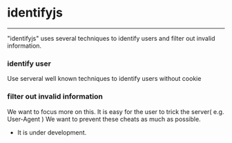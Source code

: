 # identifyjs
-----------
"identifyjs" uses several techniques to identify users and filter out invalid information.

### identify user
Use serveral well known techniques to identify users without cookie

### filter out invalid information
We want to focus more on this. It is easy for the user to trick the server( e.g. User-Agent ) We want to prevent these cheats as much as possible.

* It is under development.
